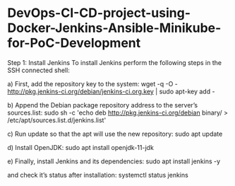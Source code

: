 # DevOps-CI-CD-project-using-Docker-Jenkins-Ansible-Minikube-for-PoC-Development

Step 1: Install Jenkins
To install Jenkins perform the following steps in the SSH connected shell:

a) First, add the repository key to the system:
wget -q -O - http://pkg.jenkins-ci.org/debian/jenkins-ci.org.key | sudo apt-key add -

b) Append the Debian package repository address to the server’s sources.list:
sudo sh -c 'echo deb http://pkg.jenkins-ci.org/debian binary/ > /etc/apt/sources.list.d/jenkins.list'

c) Run update so that the apt will use the new repository: sudo apt update

d) Install OpenJDK: sudo apt install openjdk-11-jdk

e) Finally, install Jenkins and its dependencies:
sudo apt install jenkins -y

and check it’s status after installation: systemctl status jenkins

